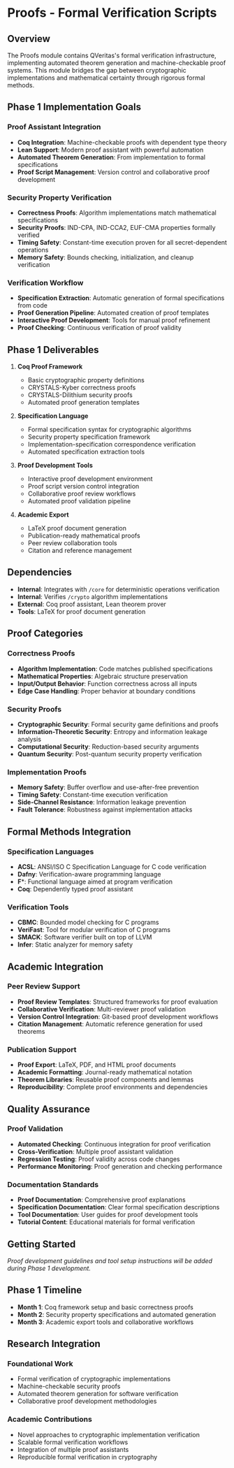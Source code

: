 # Proofs - Formal Verification Scripts

## Overview

The Proofs module contains QVeritas's formal verification infrastructure, implementing automated theorem generation and machine-checkable proof systems. This module bridges the gap between cryptographic implementations and mathematical certainty through rigorous formal methods.

## Phase 1 Implementation Goals

### Proof Assistant Integration
- **Coq Integration**: Machine-checkable proofs with dependent type theory
- **Lean Support**: Modern proof assistant with powerful automation
- **Automated Theorem Generation**: From implementation to formal specifications
- **Proof Script Management**: Version control and collaborative proof development

### Security Property Verification
- **Correctness Proofs**: Algorithm implementations match mathematical specifications
- **Security Proofs**: IND-CPA, IND-CCA2, EUF-CMA properties formally verified
- **Timing Safety**: Constant-time execution proven for all secret-dependent operations
- **Memory Safety**: Bounds checking, initialization, and cleanup verification

### Verification Workflow
- **Specification Extraction**: Automatic generation of formal specifications from code
- **Proof Generation Pipeline**: Automated creation of proof templates
- **Interactive Proof Development**: Tools for manual proof refinement
- **Proof Checking**: Continuous verification of proof validity

## Phase 1 Deliverables

1. **Coq Proof Framework**
   - Basic cryptographic property definitions
   - CRYSTALS-Kyber correctness proofs
   - CRYSTALS-Dilithium security proofs
   - Automated proof generation templates

2. **Specification Language**
   - Formal specification syntax for cryptographic algorithms
   - Security property specification framework
   - Implementation-specification correspondence verification
   - Automated specification extraction tools

3. **Proof Development Tools**
   - Interactive proof development environment
   - Proof script version control integration
   - Collaborative proof review workflows
   - Automated proof validation pipeline

4. **Academic Export**
   - LaTeX proof document generation
   - Publication-ready mathematical proofs
   - Peer review collaboration tools
   - Citation and reference management

## Dependencies

- **Internal**: Integrates with `/core` for deterministic operations verification
- **Internal**: Verifies `/crypto` algorithm implementations
- **External**: Coq proof assistant, Lean theorem prover
- **Tools**: LaTeX for proof document generation

## Proof Categories

### Correctness Proofs
- **Algorithm Implementation**: Code matches published specifications
- **Mathematical Properties**: Algebraic structure preservation
- **Input/Output Behavior**: Function correctness across all inputs
- **Edge Case Handling**: Proper behavior at boundary conditions

### Security Proofs
- **Cryptographic Security**: Formal security game definitions and proofs
- **Information-Theoretic Security**: Entropy and information leakage analysis
- **Computational Security**: Reduction-based security arguments
- **Quantum Security**: Post-quantum security property verification

### Implementation Proofs
- **Memory Safety**: Buffer overflow and use-after-free prevention
- **Timing Safety**: Constant-time execution verification
- **Side-Channel Resistance**: Information leakage prevention
- **Fault Tolerance**: Robustness against implementation attacks

## Formal Methods Integration

### Specification Languages
- **ACSL**: ANSI/ISO C Specification Language for C code verification
- **Dafny**: Verification-aware programming language
- **F***: Functional language aimed at program verification
- **Coq**: Dependently typed proof assistant

### Verification Tools
- **CBMC**: Bounded model checking for C programs
- **VeriFast**: Tool for modular verification of C programs
- **SMACK**: Software verifier built on top of LLVM
- **Infer**: Static analyzer for memory safety

## Academic Integration

### Peer Review Support
- **Proof Review Templates**: Structured frameworks for proof evaluation
- **Collaborative Verification**: Multi-reviewer proof validation
- **Version Control Integration**: Git-based proof development workflows
- **Citation Management**: Automatic reference generation for used theorems

### Publication Support
- **Proof Export**: LaTeX, PDF, and HTML proof documents
- **Academic Formatting**: Journal-ready mathematical notation
- **Theorem Libraries**: Reusable proof components and lemmas
- **Reproducibility**: Complete proof environments and dependencies

## Quality Assurance

### Proof Validation
- **Automated Checking**: Continuous integration for proof verification
- **Cross-Verification**: Multiple proof assistant validation
- **Regression Testing**: Proof validity across code changes
- **Performance Monitoring**: Proof generation and checking performance

### Documentation Standards
- **Proof Documentation**: Comprehensive proof explanations
- **Specification Documentation**: Clear formal specification descriptions
- **Tool Documentation**: User guides for proof development tools
- **Tutorial Content**: Educational materials for formal verification

## Getting Started

*Proof development guidelines and tool setup instructions will be added during Phase 1 development.*

## Phase 1 Timeline

- **Month 1**: Coq framework setup and basic correctness proofs
- **Month 2**: Security property specifications and automated generation
- **Month 3**: Academic export tools and collaborative workflows

## Research Integration

### Foundational Work
- Formal verification of cryptographic implementations
- Machine-checkable security proofs
- Automated theorem generation for software verification
- Collaborative proof development methodologies

### Academic Contributions
- Novel approaches to cryptographic implementation verification
- Scalable formal verification workflows
- Integration of multiple proof assistants
- Reproducible formal verification in cryptography
